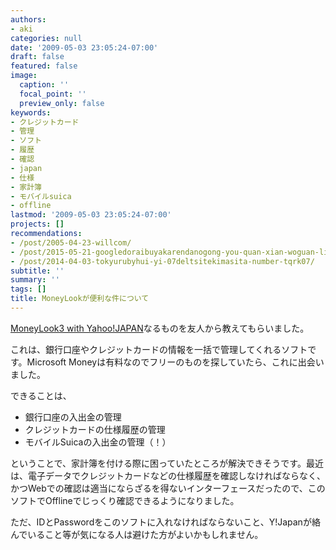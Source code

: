 ```yaml
---
authors:
- aki
categories: null
date: '2009-05-03 23:05:24-07:00'
draft: false
featured: false
image:
  caption: ''
  focal_point: ''
  preview_only: false
keywords:
- クレジットカード
- 管理
- ソフト
- 履歴
- 確認
- japan
- 仕様
- 家計簿
- モバイルsuica
- offline
lastmod: '2009-05-03 23:05:24-07:00'
projects: []
recommendations:
- /post/2005-04-23-willcom/
- /post/2015-05-21-googledoraibuyakarendanogong-you-quan-xian-woguan-li-surunihagoogle-groupsgabian-li/
- /post/2014-04-03-tokyurubyhui-yi-07deltsitekimasita-number-tqrk07/
subtitle: ''
summary: ''
tags: []
title: MoneyLookが便利な件について
---
```


[MoneyLook3 with Yahoo!JAPAN](http://www.moneylook.net/accesstrade/index.html)なるものを友人から教えてもらいました。  
  
これは、銀行口座やクレジットカードの情報を一括で管理してくれるソフトです。Microsoft Moneyは有料なのでフリーのものを探していたら、これに出会いました。

できることは、

- 銀行口座の入出金の管理
- クレジットカードの仕様履歴の管理
- モバイルSuicaの入出金の管理（！）

ということで、家計簿を付ける際に困っていたところが解決できそうです。最近は、電子データでクレジットカードなどの仕様履歴を確認しなければならなく、かつWebでの確認は適当にならざるを得ないインターフェースだったので、このソフトでOfflineでじっくり確認できるようになりました。

ただ、IDとPasswordをこのソフトに入れなければならないこと、Y!Japanが絡んでいること等が気になる人は避けた方がよいかもしれません。